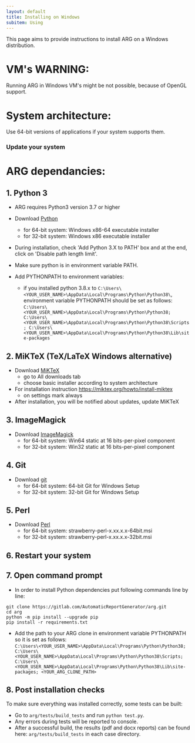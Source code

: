 ```yaml
---
layout: default
title: Installing on Windows
subitem: Using
---
```

This page aims to provide instructions to install ARG on a Windows distribution.

# VM's WARNING:
Running ARG in Windows VM's might be not possible, because of OpenGL support.

# System architecture:
Use 64-bit versions of applications if your system supports them.

### Update your system

# ARG dependancies:

## 1. Python 3

- ARG requires Python3 version 3.7 or higher

- Download [Python](https://www.python.org/downloads/windows/)
  - for 64-bit system: Windows x86-64 executable installer
  - for 32-bit system: Windows x86 executable installer

- During installation, check 'Add Python 3.X to PATH' box and at the end, click on 'Disable path length limit'.

- Make sure python is in environment variable PATH.

- Add PYTHONPATH to environment variables:

  - if you installed python 3.8.x to `C:\Users\<YOUR_USER_NAME>\AppData\Local\Programs\Python\Python38\`, environment variable PYTHONPATH should be set as follows:  
    `C:\Users\<YOUR_USER_NAME>\AppData\Local\Programs\Python\Python38;
    C:\Users\<YOUR_USER_NAME>\AppData\Local\Programs\Python\Python38\Scripts;
    C:\Users\<YOUR_USER_NAME>\AppData\Local\Programs\Python\Python38\Lib\site-packages`
    
## 2. MiKTeX (TeX/LaTeX Windows alternative)
- Download [MiKTeX](https://miktex.org/download)
  - go to All downloads tab
  - choose basic installer according to system architecture
- For installation instruction https://miktex.org/howto/install-miktex
  - on settings mark always
- After installation, you will be notified about updates, update MiKTeX

## 3. ImageMagick
- Download [ImageMagick](https://imagemagick.org/script/download.php#windows)
  - for 64-bit system: Win64 static at 16 bits-per-pixel component
  - for 32-bit system: Win32 static at 16 bits-per-pixel component
  
## 4. Git
- Download [git](https://git-scm.com/download/win)
  - for 64-bit system: 64-bit Git for Windows Setup
  - for 32-bit system: 32-bit Git for Windows Setup

## 5. Perl
- Download [Perl](http://strawberryperl.com/)
  - for 64-bit system: strawberry-perl-x.xx.x.x-64bit.msi
  - for 32-bit system: strawberry-perl-x.xx.x.x-32bit.msi

## 6. Restart your system

## 7. Open command prompt

- In order to install Python dependencies put following commands line by line:  
```
git clone https://gitlab.com/AutomaticReportGenerator/arg.git
cd arg
python -m pip install --upgrade pip
pip install -r requirements.txt
```

- Add the path to your ARG clone in environment variable PYTHONPATH so it is set as follows:  
    `C:\Users\<YOUR_USER_NAME>\AppData\Local\Programs\Python\Python38;
    C:\Users\<YOUR_USER_NAME>\AppData\Local\Programs\Python\Python38\Scripts;
    C:\Users\<YOUR_USER_NAME>\AppData\Local\Programs\Python\Python38\Lib\site-packages;
    <YOUR_ARG_CLONE_PATH>`

## 8. Post installation checks

To make sure everything was installed correctly, some tests can be built:
- Go to `arg/tests/build_tests` and run `python test.py`. 
- Any errors during tests will be reported to console.
- After a successful build, the results (pdf and docx reports) can be found here: `arg/tests/build_tests` in each case directory. 